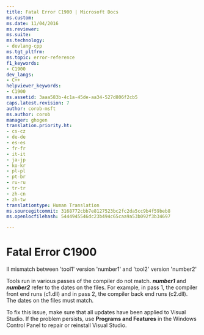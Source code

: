 ```yaml
---
title: Fatal Error C1900 | Microsoft Docs
ms.custom: 
ms.date: 11/04/2016
ms.reviewer: 
ms.suite: 
ms.technology:
- devlang-cpp
ms.tgt_pltfrm: 
ms.topic: error-reference
f1_keywords:
- C1900
dev_langs:
- C++
helpviewer_keywords:
- C1900
ms.assetid: 3aaa583b-4c1a-45de-aa34-527d806f2cb5
caps.latest.revision: 7
author: corob-msft
ms.author: corob
manager: ghogen
translation.priority.ht:
- cs-cz
- de-de
- es-es
- fr-fr
- it-it
- ja-jp
- ko-kr
- pl-pl
- pt-br
- ru-ru
- tr-tr
- zh-cn
- zh-tw
translationtype: Human Translation
ms.sourcegitcommit: 3168772cbb7e8127523bc2fc2da5cc9b4f59beb8
ms.openlocfilehash: 5444945546dc23b494c65caa9a53b092f3b34697

---
```

# Fatal Error C1900
Il mismatch between 'tool1' version 'number1' and 'tool2' version 'number2'  
  
 Tools run in various passes of the compiler do not match. ***number1*** and ***number2*** refer to the dates on the files. For example, in pass 1, the compiler front end runs (c1.dll) and in pass 2, the compiler back end runs (c2.dll). The dates on the files must match.  
  
 To fix this issue, make sure that all updates have been applied to Visual Studio. If the problem persists, use **Programs and Features** in the Windows Control Panel to repair or reinstall Visual Studio.


<!--HONumber=Jan17_HO1-->


